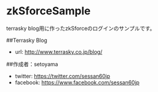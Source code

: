 zkSforceSample
==============

terrasky blog用に作ったzkSforceのログインのサンプルです。

##Terrasky Blog

- url: http://www.terrasky.co.jp/blog/

##作成者：setoyama

- twitter: https://twitter.com/sessan60jp
- facebook: https://www.facebook.com/sessan60jp 

